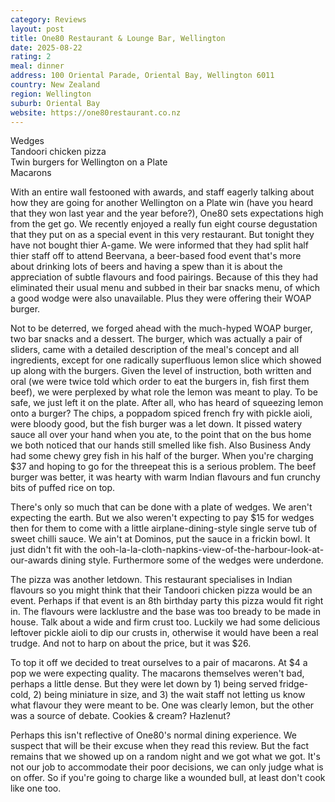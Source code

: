 ```yaml
---
category: Reviews
layout: post
title: One80 Restaurant & Lounge Bar, Wellington
date: 2025-08-22
rating: 2
meal: dinner
address: 100 Oriental Parade, Oriental Bay, Wellington 6011
country: New Zealand
region: Wellington
suburb: Oriental Bay
website: https://one80restaurant.co.nz
---
```

Wedges  
Tandoori chicken pizza  
Twin burgers for Wellington on a Plate  
Macarons    

With an entire wall festooned with awards, and staff eagerly talking about how they are going for another Wellington on a Plate win (have you heard that they won last year and the year before?), One80 sets expectations high from the get go. We recently enjoyed a really fun eight course degustation that they put on as a special event in this very restaurant. But tonight they have not bought thier A-game. We were informed that they had split half thier staff off to attend Beervana, a beer-based food event that's more about drinking lots of beers and having a spew than it is about the appreciation of subtle flavours and food pairings. Because of this they had eliminated their usual menu and subbed in their bar snacks menu, of which a good wodge were also unavailable. Plus they were offering their WOAP burger. 

Not to be deterred, we forged ahead with the much-hyped WOAP burger, two bar snacks and a dessert. The burger, which was actually a pair of sliders, came with a detailed description of the meal's concept and all ingredients, except for one radically superfluous lemon slice which showed up along with the burgers. Given the level of instruction, both written and oral (we were twice told which order to eat the burgers in, fish first them beef), we were perplexed by what role the lemon was meant to play. To be safe, we just left it on the plate. After all, who has heard of squeezing lemon onto a burger? The chips, a poppadom spiced french fry with pickle aioli, were bloody good, but the fish burger was a let down. It pissed watery sauce all over your hand when you ate, to the point that on the bus home we both noticed that our hands still smelled like fish. Also Business Andy had some chewy grey fish in his half of the burger. When you're charging $37 and hoping to go for the threepeat this is a serious problem. The beef burger was better, it was hearty with warm Indian flavours and fun crunchy bits of puffed rice on top. 

There's only so much that can be done with a plate of wedges. We aren't expecting the earth. But we also weren't expecting to pay $15 for wedges then for them to come with a little airplane-dining-style single serve tub of sweet chilli sauce. We ain't at Dominos, put the sauce in a frickin bowl. It just didn't fit with the ooh-la-la-cloth-napkins-view-of-the-harbour-look-at-our-awards dining style. Furthermore some of the wedges were underdone. 

The pizza was another letdown. This restaurant specialises in Indian flavours so you might think that their Tandoori chicken pizza would be an event. Perhaps if that event is an 8th birthday party this pizza would fit right in. The flavours were lacklustre and the base was too bready to be made in house. Talk about a wide and firm crust too. Luckily we had some delicious leftover pickle aioli to dip our crusts in, otherwise it would have been a real trudge. And not to harp on about the price, but it was $26. 

To top it off we decided to treat ourselves to a pair of macarons. At $4 a pop we were expecting quality. The macarons themselves weren't bad, perhaps a little dense. But they were let down by 1) being served fridge-cold, 2) being miniature in size, and 3) the wait staff not letting us know what flavour they were meant to be. One was clearly lemon, but the other was a source of debate. Cookies & cream? Hazlenut? 

Perhaps this isn't reflective of One80's normal dining experience. We suspect that will be their excuse when they read this review. But the fact remains that we showed up on a random night and we got what we got. It's not our job to accommodate their poor decisions, we can only judge what is on offer. So if you're going to charge like a wounded bull, at least don't cook like one too.